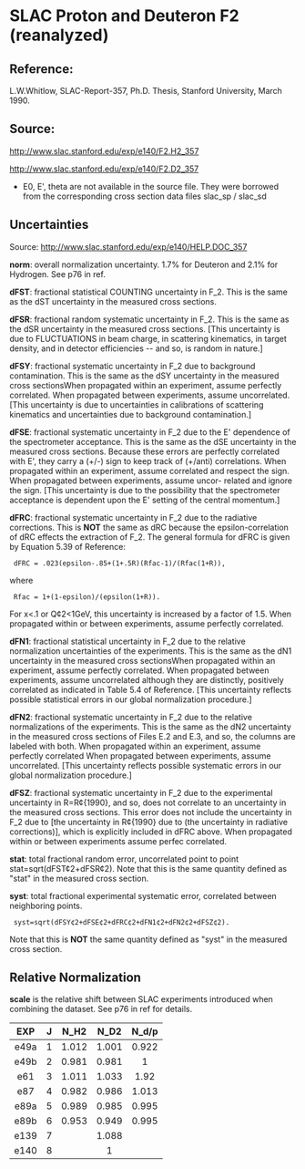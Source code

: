# SLAC Proton and Deuteron F2 (reanalyzed)

## Reference:  
L.W.Whitlow, SLAC-Report-357, Ph.D. Thesis, Stanford University, March 1990.     

## Source:
http://www.slac.stanford.edu/exp/e140/F2.H2_357         

http://www.slac.stanford.edu/exp/e140/F2.D2_357

* E0, E', theta are not available in the source file. They were borrowed from the corresponding cross section data files slac_sp / slac_sd

## Uncertainties
Source: http://www.slac.stanford.edu/exp/e140/HELP.DOC_357

**norm**: 
overall normalization uncertainty. 1.7% for Deuteron and 2.1% for Hydrogen. See p76 in ref.

**dFST**: 
fractional statistical COUNTING uncertainty in F_2. This is the same as the dST uncertainty in the measured cross sections.       
          

**dFSR**: 
fractional random systematic uncertainty in F_2. This is the same as the dSR uncertainty in the measured cross sections. [This uncertainty is due to FLUCTUATIONS in beam charge, in scattering kinematics, in target density, and in detector efficiencies -- and so, is random in nature.]       

**dFSY**: 
fractional systematic uncertainty in F_2 due to background contamination. This is the same as the dSY uncertainty in the measured cross sectionsWhen propagated within an experiment, assume perfectly correlated. When propagated between experiments, assume uncorrelated. [This uncertainty   is due to uncertainties in calibrations of scattering kinematics and uncertainties due to background contamination.]   

**dFSE**: 
fractional systematic uncertainty in F_2 due to the E' dependence of the spectrometer acceptance. This is the same as the dSE uncertainty in the measured cross sections. Because these errors are perfectly correlated with E', they carry a (+/-) sign to keep track of (+/anti) correlations. When propagated within an experiment, assume correlated and respect the sign.  When propagated between experiments, assume uncor-  related and ignore the sign.  [This uncertainty is due to the  possibility that the spectrometer acceptance is dependent upon the E' setting of the central momentum.]        

**dFRC**: 
fractional systematic uncertainty in F_2 due to the radiative corrections. This is **NOT** the same as dRC because the epsilon-correlation of dRC effects the extraction of F_2. The general formula for dFRC is given by Equation 5.39 of Reference: 

     dFRC = .023(epsilon-.85+(1+.5R)(Rfac-1)/(Rfac(1+R)),

where

     Rfac = 1+(1-epsilon)/(epsilon(1+R)).

For x<.1 or Q¢2<1GeV, this uncertainty is increased by a factor of 1.5.  When propagated within or between experiments, assume perfectly correlated.           

**dFN1**: 
fractional statistical uncertainty in F_2 due to the relative normalization uncertainties of the experiments. This is the same as the dN1 uncertainty in the measured cross sectionsWhen propagated within an experiment, assume perfectly correlated. When propagated between experiments, assume uncorrelated although they are distinctly, positively correlated as indicated in Table 5.4 of Reference. [This uncertainty reflects possible statistical errors in our global normalization       procedure.]      

**dFN2**: 
fractional systematic uncertainty in F_2 due to the relative normalizations of the experiments. This is the same as the dN2 uncertainty in the measured cross sections of Files E.2 and E.3, and so, the columns are labeled with both. When propagated within an experiment, assume perfectly correlated When propagated between experiments, assume uncorrelated. [This uncertainty reflects possible systematic errors in our global normalization procedure.]      

**dFSZ**: 
fractional systematic uncertainty in F_2 due to the experimental uncertainty in R=R¢{1990}, and so, does not correlate to an uncertainty in the measured cross sections. This error does not include the uncertainty in F_2 due to [the uncertainty in R¢{1990} due to (the uncertainty in radiative corrections)], which is explicitly included in dFRC above. When propagated within or between experiments assume perfec correlated.          

**stat**: 
total fractional random error, uncorrelated point to point stat=sqrt(dFST¢2+dFSR¢2). Note that this is the same quantity defined as "stat" in the measured cross section.

**syst**: 
total fractional experimental systematic error, correlated between neighboring points.  
     
     syst=sqrt(dFSY¢2+dFSE¢2+dFRC¢2+dFN1¢2+dFN2¢2+dFSZ¢2). 

Note that this is **NOT** the same quantity defined as "syst" in the measured cross section.
               

## Relative Normalization

**scale** is the relative shift between SLAC experiments introduced when combining the dataset. See p76 in ref for details.

|EXP    |J      |N_H2  |N_D2 | N_d/p|
|:--:   |:--:|:--:  |:--: |  :--:|
|e49a     |1    |1.012   |1.001|   0.922|
|e49b     |2    |0.981   |0.981|   1    |
|e61 |3    |1.011   |1.033|   1.92 |
|e87 |4    |0.982   |0.986|   1.013|
|e89a     |5    |0.989   |0.985|   0.995|
|e89b     |6    |0.953   |0.949|   0.995|
|e139     |7    |       |1.088|         |
|e140     |8    |       |1      |      |
              
